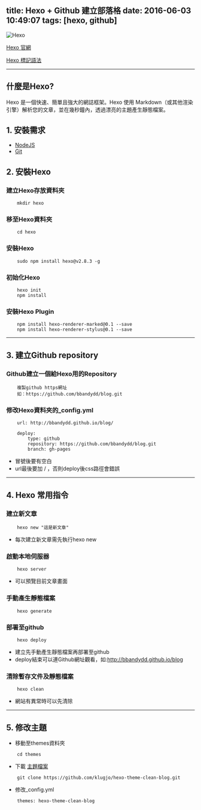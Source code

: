 title: Hexo + Github 建立部落格
date: 2016-06-03 10:49:07
tags: [hexo, github]
---

![](http://i.v2ex.co/5bb7J7NT.png "Hexo")

[Hexo 官網](https://hexo.io/zh-tw/)

[Hexo 標記語法](https://wastemobile.gitbooks.io/gitbook-chinese/content/format/markdown.html)

<!-- more -->

___

## 什麼是Hexo?

Hexo 是一個快速、簡單且強大的網誌框架。Hexo 使用 Markdown（或其他渲染引擎）解析您的文章，並在幾秒鐘內，透過漂亮的主題產生靜態檔案。

## 1. 安裝需求

- [NodeJS](https://nodejs.org/en/)
- [Git](https://git-scm.com)

## 2. 安裝Hexo

### 建立Hexo存放資料夾

```
	mkdir hexo
```

### 移至Hexo資料夾

```
	cd hexo
```

### 安裝Hexo

```
	sudo npm install hexo@v2.8.3 -g

```

### 初始化Hexo

```
	hexo init
	npm install
```

### 安裝Hexo Plugin

```
	npm install hexo-renderer-marked@0.1 --save
	npm install hexo-renderer-stylus@0.1 --save

```

---

## 3. 建立Github repository

### Github建立一個給Hexo用的Repository

```
	複製github https網址
	如：https://github.com/bbandydd/blog.git
```

### 修改Hexo資料夾的_config.yml

```
	url: http://bbandydd.github.io/blog/

	deploy: 
		type: github
		repository: https://github.com/bbandydd/blog.git
		branch: gh-pages
```

- 冒號後要有空白
- url最後要加 / ，否則deploy後css路徑會錯誤

---

## 4. Hexo 常用指令

### 建立新文章

```
	hexo new "這是新文章"
```

- 每次建立新文章需先執行hexo new

### 啟動本地伺服器

```
	hexo server
```

- 可以預覽目前文章畫面

### 手動產生靜態檔案

```
	hexo generate
```

### 部署至github

```
	hexo deploy
```

- 建立先手動產生靜態檔案再部署至github
- deploy結束可以連Github網址觀看，如:http://bbandydd.github.io/blog

### 清除暫存文件及靜態檔案

```
	hexo clean
```

- 網站有異常時可以先清除

---

## 5. 修改主題

- 移動至themes資料夾

```
	cd themes
```

- 下載 [主題檔案](https://github.com/hexojs/hexo/wiki/Themes)

```
	git clone https://github.com/klugjo/hexo-theme-clean-blog.git
```

- 修改_config.yml

```
	themes: hexo-theme-clean-blog
```


